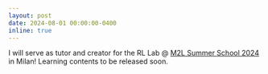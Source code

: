 ```yaml
---
layout: post
date: 2024-08-01 00:00:00-0400
inline: true
---
```

I will serve as tutor and creator for the RL Lab @ [M2L Summer School 2024](https://www.m2lschool.org) in Milan! Learning contents to be released soon.